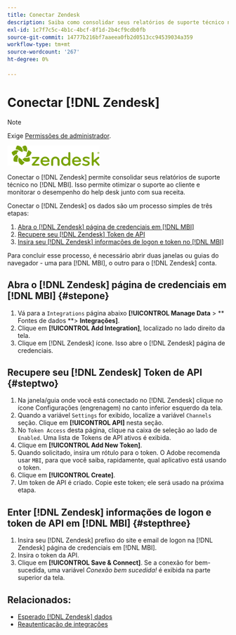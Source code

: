```yaml
---
title: Conectar Zendesk
description: Saiba como consolidar seus relatórios de suporte técnico no [!DNL MBI].
exl-id: 1c7f7c5c-4b1c-4bcf-8f1d-2b4cf9cdb0fb
source-git-commit: 14777b216bf7aaeea0fb2d0513cc94539034a359
workflow-type: tm+mt
source-wordcount: '267'
ht-degree: 0%

---
```


# Conectar [!DNL Zendesk]

>[!NOTE]
>
>Exige [Permissões de administrador](../../../administrator/user-management/user-management.md).

![](../../../assets/Zendesk_logo.png)

Conectar o [!DNL Zendesk] permite consolidar seus relatórios de suporte técnico no [!DNL MBI]. Isso permite otimizar o suporte ao cliente e monitorar o desempenho do help desk junto com sua receita.

Conectar o [!DNL Zendesk] os dados são um processo simples de três etapas:

1. [Abra o [!DNL Zendesk] página de credenciais em [!DNL MBI]](#stepone)
1. [Recupere seu [!DNL Zendesk] Token de API](#steptwo)
1. [Insira seu [!DNL Zendesk] informações de logon e token no [!DNL MBI]](#stepthree)

Para concluir esse processo, é necessário abrir duas janelas ou guias do navegador - uma para [!DNL MBI], o outro para o [!DNL Zendesk] conta.

## Abra o [!DNL Zendesk] página de credenciais em [!DNL MBI] {#stepone}

1. Vá para a `Integrations` página abaixo **[!UICONTROL Manage Data** > ** Fontes de dados **> **Integrações]**.
1. Clique em **[!UICONTROL Add Integration]**, localizado no lado direito da tela.
1. Clique em [!DNL Zendesk] ícone. Isso abre o [!DNL Zendesk] página de credenciais.

## Recupere seu [!DNL Zendesk] Token de API {#steptwo}

1. Na janela/guia onde você está conectado no [!DNL Zendesk] clique no ícone Configurações (engrenagem) no canto inferior esquerdo da tela.
1. Quando a variável `Settings` for exibido, localize a variável `Channels` seção. Clique em **[!UICONTROL API]** nesta seção.
1. No `Token Access` desta página, clique na caixa de seleção ao lado de `Enabled`. Uma lista de Tokens de API ativos é exibida.
1. Clique em **[!UICONTROL Add New Token]**.
1. Quando solicitado, insira um rótulo para o token. O Adobe recomenda usar `MBI`, para que você saiba, rapidamente, qual aplicativo está usando o token.
1. Clique em **[!UICONTROL Create]**.
1. Um token de API é criado. Copie este token; ele será usado na próxima etapa.

## Enter [!DNL Zendesk] informações de logon e token de API em [!DNL MBI] {#stepthree}

1. Insira seu [!DNL Zendesk] prefixo do site e email de logon na [!DNL Zendesk] página de credenciais em [!DNL MBI].
1. Insira o token da API.
1. Clique em **[!UICONTROL Save & Connect]**. Se a conexão for bem-sucedida, uma variável *Conexão bem sucedida!* é exibida na parte superior da tela.

## Relacionados:

* [Esperado [!DNL Zendesk] dados](../integrations/exp-zendesk-data.md)
* [Reautenticação de integrações](https://experienceleague.adobe.com/docs/commerce-knowledge-base/kb/how-to/mbi-reauthenticating-integrations.html?lang=en)

